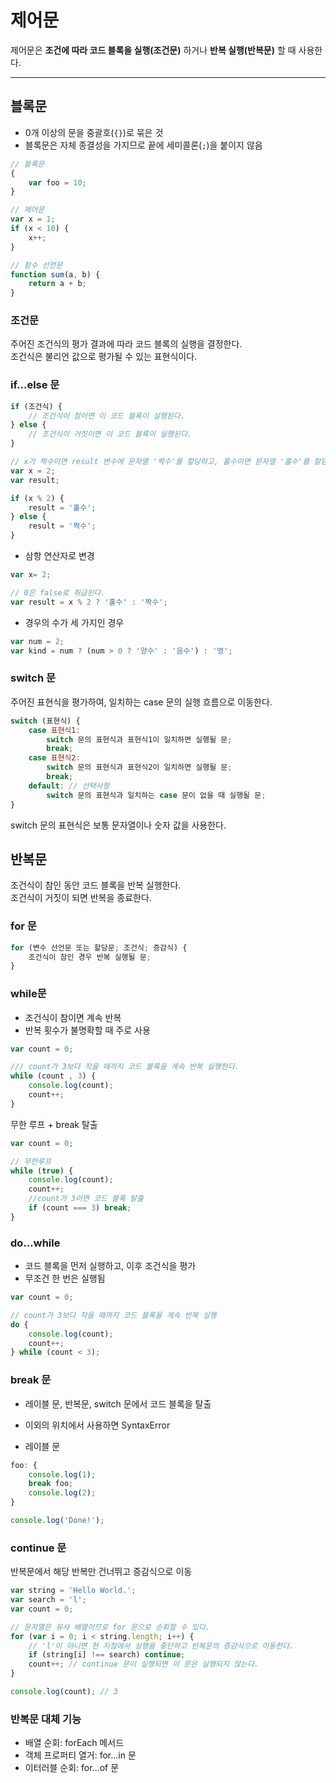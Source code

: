 # 제어문

제어문은 **조건에 따라 코드 블록을 실행(조건문)** 하거나 **반복 실행(반복문)** 할 때 사용한다.

---

## 블록문

- 0개 이상의 문을 중괄호(`{}`)로 묶은 것
- 블록문은 자체 종결성을 가지므로 끝에 세미콜론(`;`)을 붙이지 않음

```jsx
// 블록문
{
    var foo = 10;
}

// 제어문
var x = 1;
if (x < 10) {
    x++;
}

// 함수 선언문
function sum(a, b) {
    return a + b;
}
```
### 조건문
주어진 조건식의 평가 결과에 따라 코드 블록의 실행을 결정한다. <br>
조건식은 불리언 값으로 평가될 수 있는 표현식이다.

### if...else 문
```jsx
if (조건식) {
    // 조건식이 참이면 이 코드 블록이 실행된다.
} else {
    // 조건식이 거짓이면 이 코드 블록이 실행된다.
}
```

```jsx
// x가 짝수이면 result 변수에 문자열 '짝수'를 할당하고, 홀수이면 문자열 '홀수'를 할당한다.
var x = 2;
var result;

if (x % 2) {
    result = '홀수';
} else {
    result = '짝수';
}
```

- 삼항 연산자로 변경

```jsx
var x= 2;

// 0은 false로 취급된다.
var result = x % 2 ? '홀수' : '짝수';
```

- 경우의 수가 세 가지인 경우
```jsx
var num = 2;
var kind = num ? (num > 0 ? '양수' : '음수') : '영';
```

### switch 문
주어진 표현식을 평가하여, 일치하는 case 문의 실행 흐름으로 이동한다.

```jsx
switch (표현식) {
    case 표현식1:
        switch 문의 표현식과 표현식1이 일치하면 실행될 문;
        break;
    case 표현식2:
        switch 문의 표현식과 표현식2이 일치하면 실행될 문;
        break;
    default: // 선택사항
        switch 문의 표현식과 일치하는 case 문이 없을 때 실행될 문;
}
```
switch 문의 표현식은 보통 문자열이나 숫자 값을 사용한다.

## 반복문
조건식이 참인 동안 코드 블록을 반복 실행한다. <br>
조건식이 거짓이 되면 반복을 종료한다.

### for 문
```jsx
for (변수 선언문 또는 할당문; 조건식; 증감식) {
    조건식이 참인 경우 반복 실행될 문;
}
```

### while문
- 조건식이 참이면 계속 반복
- 반복 횟수가 불명확할 때 주로 사용
```jsx
var count = 0;

/// count가 3보다 작을 때까지 코드 블록을 게속 반복 실행한다.
while (count , 3) {
    console.log(count);
    count++;
}
```

무한 루프 + break 탈출

```jsx
var count = 0;

// 무한루프
while (true) {
    console.log(count);
    count++;
    //count가 3이면 코드 블록 탈출
    if (count === 3) break;
}
```

### do...while
- 코드 블록을 먼저 실행하고, 이후 조건식을 평가
- 무조건 한 번은 실행됨
```jsx
var count = 0;

// count가 3보다 작을 때까지 코드 블록을 게속 반복 실행
do {
    console.log(count);
    count++;
} while (count < 3);
```

### break 문
- 레이블 문, 반복문, switch 문에서 코드 블록을 탈출
- 이외의 위치에서 사용하면 SyntaxError

- 레이블 문
```jsx
foo: {
    console.log(1);
    break foo;
    console.log(2);
}

console.log('Done!');
```

### continue 문
반복문에서 해당 반복만 건너뛰고 증감식으로 이동

```jsx
var string = 'Hello World.';
var search = 'l';
var count = 0;

// 문자열은 유사 배열이므로 for 문으로 순회할 수 있다.
for (var i = 0; i < string.length; i++) {
    // 'l'이 아니면 현 지점에서 실행을 중단하고 반복문의 증감식으로 이동한다.
    if (string[i] !== search) continue;
    count++; // continue 문이 실행되면 이 문은 실행되지 않는다.
}

console.log(count); // 3
```

### 반복문 대체 기능
- 배열 순회: forEach 메서드
- 객체 프로퍼티 열거: for...in 문
- 이터러블 순회: for...of 문